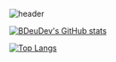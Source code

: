 ![header](https://capsule-render.vercel.app/api?type=cylinder&color=0:e44d26,100:f16529&height=80&section=header&text=Hi%20Everyone!&fontSize=40&animation=fadeIn)

  
  [![BDeuDev's GitHub stats](https://github-readme-stats.vercel.app/api?username=BDeuDev)](https://github.com/BDeuDev/github-readme-stats)
  
  [![Top Langs](https://github-readme-stats.vercel.app/api/top-langs/?username=BDeuDev)](https://github.com/BDeuDev/github-readme-stats)



